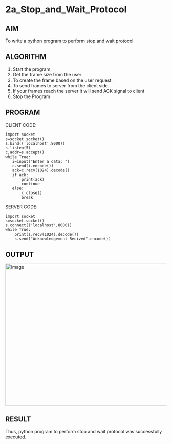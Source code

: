 
# 2a_Stop_and_Wait_Protocol
## AIM 
To write a python program to perform stop and wait protocol
## ALGORITHM
1. Start the program.
2. Get the frame size from the user
3. To create the frame based on the user request.
4. To send frames to server from the client side.
5. If your frames reach the server it will send ACK signal to client
6. Stop the Program
## PROGRAM

CLIENT CODE:
```
import socket
s=socket.socket()
s.bind(('localhost',8000))
s.listen(5)
c,addr=s.accept()
while True:
   i=input("Enter a data: ")
   c.send(i.encode())
   ack=c.recv(1024).decode()
   if ack:
       print(ack)
       continue
   else:
       c.close()
       break
```

SERVER CODE:
```
import socket
s=socket.socket()
s.connect(('localhost',8000))
while True:
    print(s.recv(1024).decode())
    s.send("Acknowledgement Recived".encode())
```
## OUTPUT
<img width="1916" height="442" alt="image" src="https://github.com/user-attachments/assets/be9d2b23-b81a-451f-a8a7-47dc67628ed8" />


## RESULT
Thus, python program to perform stop and wait protocol was successfully executed.
